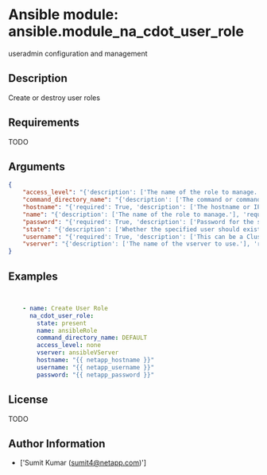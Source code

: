 # Ansible module: ansible.module_na_cdot_user_role


useradmin configuration and management

## Description

Create or destroy user roles

## Requirements

TODO

## Arguments

``` json
{
    "access_level": "{'description': ['The name of the role to manage.'], 'choices': ['none', 'readonly', 'all'], 'default': 'all'}",
    "command_directory_name": "{'description': ['The command or command directory to which the role has an access.'], 'required': True}",
    "hostname": "{'required': True, 'description': ['The hostname or IP address of the ONTAP instance.']}",
    "name": "{'description': ['The name of the role to manage.'], 'required': True}",
    "password": "{'required': True, 'description': ['Password for the specified user.'], 'aliases': ['pass']}",
    "state": "{'description': ['Whether the specified user should exist or not.'], 'required': True, 'choices': ['present', 'absent']}",
    "username": "{'required': True, 'description': ['This can be a Cluster-scoped or SVM-scoped account, depending on whether a Cluster-level or SVM-level API is required. For more information, please read the documentation U(https://mysupport.netapp.com/NOW/download/software/nmsdk/9.4/).'], 'aliases': ['user']}",
    "vserver": "{'description': ['The name of the vserver to use.'], 'required': True}",
}
```

## Examples


``` yaml


    - name: Create User Role
      na_cdot_user_role:
        state: present
        name: ansibleRole
        command_directory_name: DEFAULT
        access_level: none
        vserver: ansibleVServer
        hostname: "{{ netapp_hostname }}"
        username: "{{ netapp_username }}"
        password: "{{ netapp_password }}"


```

## License

TODO

## Author Information
  - ['Sumit Kumar (sumit4@netapp.com)']
